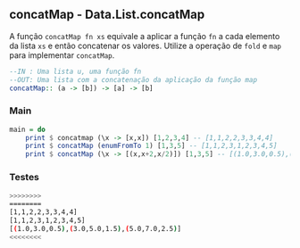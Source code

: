 ## concatMap - Data.List.concatMap

A função `concatMap fn xs` equivale a aplicar a função `fn` a cada elemento da lista `xs` e então concatenar os valores.
Utilize a operação de `fold` e `map` para implementar `concatMap`.

```hs
--IN : Uma lista u, uma função fn
--OUT: Uma lista com a concatenação da aplicação da função map
concatMap:: (a -> [b]) -> [a] -> [b]
```

<!--MAIN_BEGIN-->
<!--MANUAL-->
### Main
```hs
main = do
    print $ concatmap (\x -> [x,x]) [1,2,3,4] -- [1,1,2,2,3,3,4,4]
    print $ concatMap (enumFromTo 1) [1,3,5] -- [1,1,2,3,1,2,3,4,5]
    print $ concatMap (\x -> [(x,x+2,x/2)]) [1,3,5] -- [(1.0,3.0,0.5),(3.0,5.0,1.5),(5.0,7.0,2.5)]
```
<!--MAIN_END-->

### Testes
```sh
>>>>>>>>
========
[1,1,2,2,3,3,4,4]
[1,1,2,3,1,2,3,4,5]
[(1.0,3.0,0.5),(3.0,5.0,1.5),(5.0,7.0,2.5)]
<<<<<<<<

```